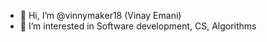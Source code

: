 - 👋 Hi, I’m @vinnymaker18 (Vinay Emani)
- 👀 I’m interested in Software development, CS, Algorithms

<!---
vinnymaker18/vinnymaker18 is a ✨ special ✨ repository because its `README.md` (this file) appears on your GitHub profile.
You can click the Preview link to take a look at your changes.
--->
